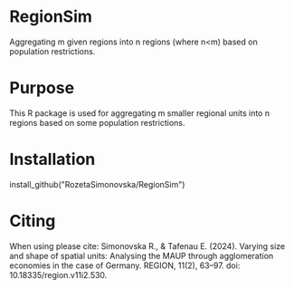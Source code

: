 # RegionSim

Aggregating m given regions into n regions (where n<m) based on population restrictions.

# Purpose

This R package is used for aggregating m smaller regional units into n regions based on some population restrictions.

# Installation

install_github("RozetaSimonovska/RegionSim")

# Citing

When using please cite: 
Simonovska R., & Tafenau E. (2024). Varying size and shape of spatial units: Analysing the MAUP through agglomeration economies in the case of Germany. REGION, 11(2), 63–97. doi: 10.18335/region.v11i2.530.
